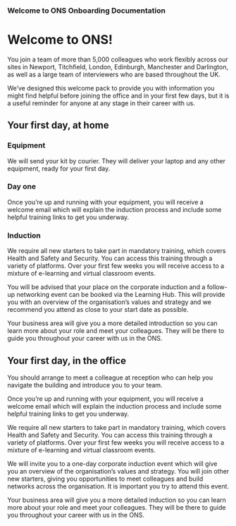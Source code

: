### Welcome to ONS Onboarding Documentation
# Welcome to ONS!

You join a team of more than 5,000 colleagues who work flexibly across our sites in Newport, Titchfield, London, Edinburgh, Manchester and Darlington, as well as a large team of interviewers who are based throughout the UK.

We’ve designed this welcome pack to provide you with information you might find helpful before joining the office and in your first few days, but it is a useful reminder for anyone at any stage in their career with us.

## Your first day, at home

### Equipment

We will send your kit by courier. They will deliver your laptop and any other equipment, ready for your first day. 

### Day one 

Once you’re up and running with your equipment, you will receive a welcome email which will explain the induction process and include some helpful training links to get you underway.

### Induction 

We require all new starters to take part in mandatory training, which covers Health and Safety and Security. You can access this training through a variety of platforms. Over your first few weeks you will receive access to a mixture of e-learning and virtual classroom events.

You will be advised that your place on the corporate induction and a follow-up networking event can be booked via the Learning Hub. This will provide you with an overview of the organisation’s values and strategy and we recommend you attend as close to your start date as possible.

Your business area will give you a more detailed introduction so you can learn more about your role and meet your colleagues. They will be there to guide you throughout your career with us in the ONS. 

## Your first day, in the office 

You should arrange to meet a colleague at reception who can help you navigate the building and introduce you to your team.

Once you’re up and running with your equipment, you will receive a welcome email which will explain the induction process and include some helpful training links to get you underway.

We require all new starters to take part in mandatory training, which covers Health and Safety and Security. You can access this training through a variety of platforms. Over your first few weeks you will receive access to a mixture of e-learning and virtual classroom events.

We will invite you to a one-day corporate induction event which will give you an overview of the organisation’s values and strategy. You will join other new starters, giving you opportunities to meet colleagues and build networks across the organisation. It is important you try to attend this event.

Your business area will give you a more detailed induction so you can learn more about your role and meet your colleagues. They will be there to guide you throughout your career with us in the ONS. 
